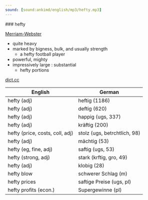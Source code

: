 ```yaml
---
sound: [sound:ankimd/english/mp3/hefty.mp3]
---
```


\### hefty

[Merriam-Webster](https://www.merriam-webster.com/dictionary/hefty)

- quite heavy
- marked by bigness, bulk, and usually strength
    - a hefty football player
- powerful, mighty
- impressively large : substantial
    - hefty portions

[dict.cc](https://www.dict.cc/hefty)

| English        | German       |
| -------------- | ------------ |
| hefty (adj) | heftig (1186) |
| hefty (adj) | deftig (620) |
| hefty (adj) | happig (ugs, 337) |
| hefty (adj) | kräftig (200) |
| hefty (price, costs, coll, adj) | stolz (ugs, betrchtlich, 98) |
| hefty (adj) | mächtig (53) |
| hefty (eg, fine, adj) | saftig (ugs, 53) |
| hefty (strong, adj) | stark (krftig, gro, 49) |
| hefty (adj) | klobig (28) |
| hefty blow | schwerer Schlag (m) |
| hefty prices | saftige Preise (ugs, pl) |
| hefty profits (econ.) | Supergewinne (pl) |
